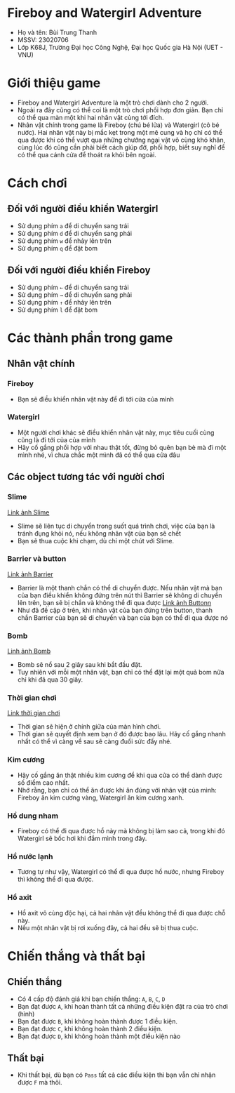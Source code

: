 # Fireboy and Watergirl Adventure 
- Họ và tên: Bùi Trung Thanh 
- MSSV: 23020706
- Lớp K68J, Trường Đại học Công Nghệ, Đại học Quốc gia Hà Nội (UET - VNU)

# Giới thiệu game 
- Fireboy and Watergirl Adventure là một trò chơi dành cho 2 người.
- Ngoài ra đây cũng có thể coi là một trò chơi phối hợp đơn giản. Bạn chỉ có thể qua màn một khi hai nhân vật cùng tới đích.
- Nhân vật chính trong game là Fireboy (chú bé lửa) và Watergirl (cô bé nước). Hai nhân vật này bị mắc kẹt trong một mê cung và họ chỉ có thể qua được khi có thể vượt qua những chướng ngại vật vô cùng khó khăn, cùng lúc đó cũng cần phải biết cách giúp đỡ, phối hợp, biết suy nghĩ để có thể qua cánh cửa để thoát ra khỏi bên ngoài. 

# Cách chơi 
## Đối với người điều khiển Watergirl 
- Sử dụng phím `a` để di chuyển sang trái
- Sử dụng phím `d` để di chuyển sang phái 
- Sử dụng phím `w` để nhảy lên trên
- Sử dụng phím `q` để đặt bom
 
## Đối với người điều khiển Fireboy 
- Sử dụng phím `←` để di chuyển sang trái
- Sử dụng phím `→` để di chuyển sang phải
- Sử dụng phím `↑` để nhảy lên trên
- Sử dụng phím `l` để đặt bom
  
# Các thành phần trong game 
## Nhân vật chính
### Fireboy
- Bạn sẽ điều khiển nhân vật này để đi tới cửa của mình 
### Watergirl
- Một người chơi khác sẽ điều khiển nhân vật này, mục tiêu cuối cùng cũng là đi tới của của mình
- Hãy cố gắng phối hợp với nhau thật tốt, đừng bỏ quên bạn bè mà đi một mình nhé, vì chưa chắc một mình đã có thể qua cửa đâu 
## Các object tương tác với người chơi 
### Slime
[Link ảnh Slime]()
- Slime sẽ liên tục di chuyển trong suốt quá trình chơi, việc của bạn là tránh đụng khỏi nó, nếu không nhân vật của bạn sẽ chết 
- Bạn sẽ thua cuộc khi chạm, dù chỉ một chút với Slime. 
### Barrier và button 
[Link ảnh Barrier](    )
- Barrier là một thanh chắn có thể di chuyển được. Nếu nhân vật mà bạn của bạn điều khiển không đứng trên nút thì Barrier sẽ không di chuyển lên trên, bạn sẽ bị chắn và không thể đi qua được
[Link ảnh Buttonn](    )
- Như đã đề cập ở trên, khi nhân vật của bạn đứng trên button, thanh chắn Barrier của bạn sẽ di chuyển và bạn của bạn có thể đi qua được nó
### Bomb
[Linh ảnh Bomb]()
- Bomb sẽ nổ sau 2 giây sau khi bắt đầu đặt.
- Tuy nhiên với mỗi một nhân vật, bạn chỉ có thể đặt lại một quả bom nữa chỉ khi đã qua 30 giây. 
### Thời gian chơi 
[Link thời gian chơi]()
- Thời gian sẽ hiện ở chính giữa của màn hình chơi.
- Thời gian sẽ quyết định xem bạn ở đó được bao lâu. Hãy cố gắng nhanh nhất có thể vì càng về sau sẽ càng đuối sức đấy nhé. 
### Kim cương
- Hãy cố gắng ăn thật nhiều kim cương để khi qua cửa có thể dành được số điểm cao nhất.
- Nhớ rằng, bạn chỉ có thể ăn được khi ăn đúng với nhân vật của mình: Fireboy ăn kim cương vàng, Watergirl ăn kim cương xanh.
### Hồ dung nham 
- Fireboy có thể đi qua được hồ này mà không bị làm sao cả, trong khi đó Watergirl sẽ bốc hơi khi đắm mình trong đây.
### Hồ nước lạnh 
- Tương tự như vậy, Watergirl có thể đi qua được hồ nước, nhưng Fireboy thì không thể đi qua được.
### Hồ axit 
- Hồ axit vô cùng độc hại, cả hai nhân vật đều không thể đi qua được chỗ này.
- Nếu một nhân vật bị rơi xuống đây, cả hai đều sẽ bị thua cuộc.
# Chiến thắng và thất bại 
## Chiến thắng
- Có 4 cấp độ đánh giá khi bạn chiến thắng: `A`, `B`, `C`, `D`
- Bạn đạt được `A`, khi hoàn thành tất cả những điều kiện đặt ra của trò chơi (hình)
- Bạn đạt được `B`, khi không hoàn thành được 1 điều kiện.
- Bạn đạt được `C`, khi không hoàn thành 2 điều kiện.
- Bạn đạt được `D`, khi không hoàn thành một điều kiện nào
## Thất bại 
- Khi thất bại, dù bạn có `Pass` tất cả các điều kiện thì bạn vẫn chỉ nhận được `F` mà thôi.


